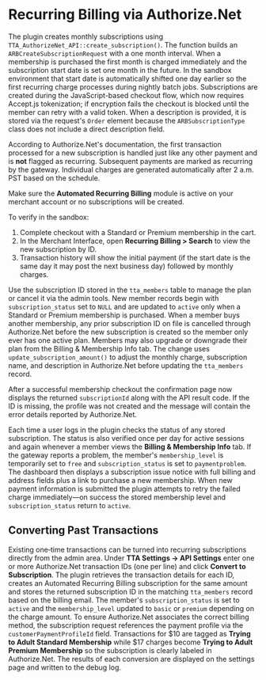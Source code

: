# Recurring Billing via Authorize.Net

The plugin creates monthly subscriptions using `TTA_AuthorizeNet_API::create_subscription()`. The function builds an `ARBCreateSubscriptionRequest` with a one month interval. When a membership is purchased the first month is charged immediately and the subscription start date is set one month in the future. In the sandbox environment that start date is automatically shifted one day earlier so the first recurring charge processes during nightly batch jobs. Subscriptions are created during the JavaScript-based checkout flow, which now requires Accept.js tokenization; if encryption fails the checkout is blocked until the member can retry with a valid token. When a description is provided, it is stored via the request's `Order` element because the `ARBSubscriptionType` class does not include a direct description field.

According to Authorize.Net's documentation, the first transaction processed for a new subscription is handled just like any other payment and is **not** flagged as recurring. Subsequent payments are marked as recurring by the gateway. Individual charges are generated automatically after 2 a.m. PST based on the schedule.

Make sure the **Automated Recurring Billing** module is active on your merchant account or no subscriptions will be created.

To verify in the sandbox:

1. Complete checkout with a Standard or Premium membership in the cart.
2. In the Merchant Interface, open **Recurring Billing > Search** to view the new subscription by ID.
3. Transaction history will show the initial payment (if the start date is the same day it may post the next business day) followed by monthly charges.

Use the subscription ID stored in the `tta_members` table to manage the plan or cancel it via the admin tools. New member records begin with `subscription_status` set to `NULL` and are updated to `active` only when a Standard or Premium membership is purchased. When a member buys another membership, any prior subscription ID on file is cancelled through Authorize.Net before the new subscription is created so the member only ever has one active plan.
Members may also upgrade or downgrade their plan from the Billing & Membership Info tab. The change uses `update_subscription_amount()` to adjust the monthly charge, subscription name, and description in Authorize.Net before updating the `tta_members` record.

After a successful membership checkout the confirmation page now displays the returned
`subscriptionId` along with the API result code. If the ID is missing, the profile
was not created and the message will contain the error details reported by
Authorize.Net.

Each time a user logs in the plugin checks the status of any stored subscription.
The status is also verified once per day for active sessions and again whenever a
member views the **Billing & Membership Info** tab. If the gateway reports a
problem, the member's `membership_level` is temporarily set to `free` and
`subscription_status` is set to `paymentproblem`. The dashboard then displays a
subscription issue notice with full billing and address fields plus a link to purchase a new membership.
When new payment information is submitted the plugin attempts to retry the failed charge immediately—on success the stored
membership level and `subscription_status` return to `active`.

## Converting Past Transactions

Existing one‑time transactions can be turned into recurring subscriptions
directly from the admin area. Under **TTA Settings → API Settings** enter one or
more Authorize.Net transaction IDs (one per line) and click **Convert to
Subscription**. The plugin retrieves the transaction details for each ID,
creates an Automated Recurring Billing subscription for the same amount and
stores the returned subscription ID in the matching `tta_members` record based
on the billing email. The member's `subscription_status` is set to `active` and
the `membership_level` updated to `basic` or `premium` depending on the charge
amount. To ensure Authorize.Net associates the correct billing method, the
subscription request references the payment profile via the
`customerPaymentProfileId` field.
Transactions for $10 are tagged as **Trying to Adult Standard Membership** while $17
charges become **Trying to Adult Premium Membership** so the subscription is
clearly labeled in Authorize.Net. The results of each conversion are displayed
on the settings page and written to the debug log.

